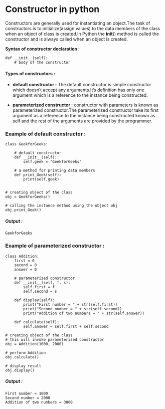 # Constructor in python

Constructors are generally used for instantiating an object.The task of constructors is to initialize(assign values) to the data members of the class when an object of class is created.In Python the __init__() method is called the constructor and is always called when an object is created.

**Syntax of constructor declaration :**

    def __init__(self):
        # body of the constructor
        
#### Types of constructors :

* **default constructor :** The default constructor is simple constructor which doesn’t accept any arguments.It’s definition has only one argument which is a reference to the         instance being constructed.

* **parameterized constructor :** constructor with parameters is known as parameterized constructor.The parameterized constructor take its first argument as a reference to the         instance being constructed known as self and the rest of the arguments are provided by the programmer.        

### Example of default constructor :

    class GeekforGeeks: 
  
        # default constructor 
        def __init__(self): 
            self.geek = "GeekforGeeks"
  
        # a method for printing data members 
        def print_Geek(self): 
            print(self.geek) 
  
  
    # creating object of the class 
    obj = GeekforGeeks() 
  
    # calling the instance method using the object obj 
    obj.print_Geek() 
##### Output :
    GeekforGeeks
### Example of parameterized constructor :

    class Addition: 
        first = 0
        second = 0
        answer = 0
      
        # parameterized constructor 
        def __init__(self, f, s): 
            self.first = f 
            self.second = s 
      
        def display(self): 
            print("First number = " + str(self.first)) 
            print("Second number = " + str(self.second)) 
            print("Addition of two numbers = " + str(self.answer)) 
  
        def calculate(self): 
            self.answer = self.first + self.second 
  
    # creating object of the class 
    # this will invoke parameterized constructor 
    obj = Addition(1000, 2000) 
  
    # perform Addition 
    obj.calculate() 
  
    # display result 
    obj.display() 
##### Output :
    First number = 1000
    Second number = 2000
    Addition of two numbers = 3000
